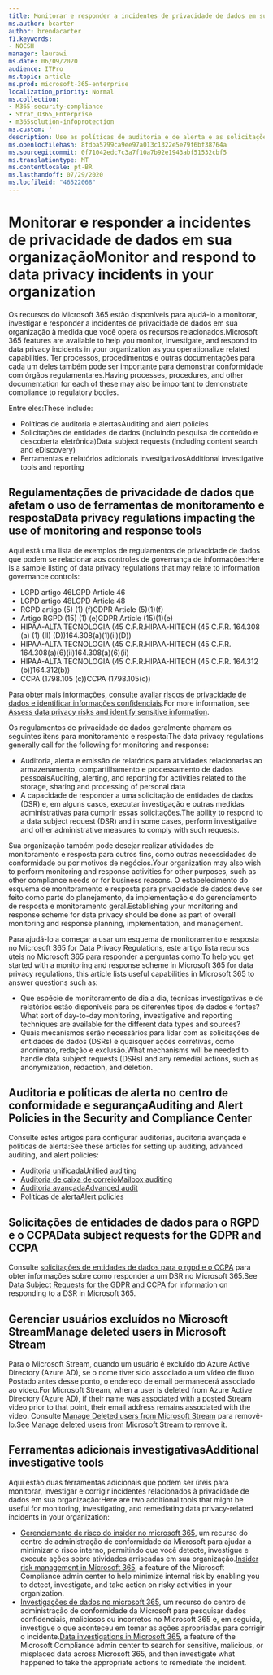```yaml
---
title: Monitorar e responder a incidentes de privacidade de dados em sua organização
ms.author: bcarter
author: brendacarter
f1.keywords:
- NOCSH
manager: laurawi
ms.date: 06/09/2020
audience: ITPro
ms.topic: article
ms.prod: microsoft-365-enterprise
localization_priority: Normal
ms.collection:
- M365-security-compliance
- Strat_O365_Enterprise
- m365solution-infoprotection
ms.custom: ''
description: Use as políticas de auditoria e de alerta e as solicitações de entidades de dados para monitorar e responder a incidentes de dados pessoais.
ms.openlocfilehash: 8fdba5799ca9ee97a013c1322e5e79f6bf38764a
ms.sourcegitcommit: 0f71042edc7c3a7f10a7b92e1943abf51532cbf5
ms.translationtype: MT
ms.contentlocale: pt-BR
ms.lasthandoff: 07/29/2020
ms.locfileid: "46522068"
---
```

# <a name="monitor-and-respond-to-data-privacy-incidents-in-your-organization"></a><span data-ttu-id="66835-103">Monitorar e responder a incidentes de privacidade de dados em sua organização</span><span class="sxs-lookup"><span data-stu-id="66835-103">Monitor and respond to data privacy incidents in your organization</span></span>

<span data-ttu-id="66835-104">Os recursos do Microsoft 365 estão disponíveis para ajudá-lo a monitorar, investigar e responder a incidentes de privacidade de dados em sua organização à medida que você opera os recursos relacionados.</span><span class="sxs-lookup"><span data-stu-id="66835-104">Microsoft 365 features are available to help you monitor, investigate, and respond to data privacy incidents in your organization as you operationalize related capabilities.</span></span> <span data-ttu-id="66835-105">Ter processos, procedimentos e outras documentações para cada um deles também pode ser importante para demonstrar conformidade com órgãos regulamentares.</span><span class="sxs-lookup"><span data-stu-id="66835-105">Having processes, procedures, and other documentation for each of these may also be important to demonstrate compliance to regulatory bodies.</span></span>

<span data-ttu-id="66835-106">Entre eles:</span><span class="sxs-lookup"><span data-stu-id="66835-106">These include:</span></span> 

- <span data-ttu-id="66835-107">Políticas de auditoria e alertas</span><span class="sxs-lookup"><span data-stu-id="66835-107">Auditing and alert policies</span></span>
- <span data-ttu-id="66835-108">Solicitações de entidades de dados (incluindo pesquisa de conteúdo e descoberta eletrônica)</span><span class="sxs-lookup"><span data-stu-id="66835-108">Data subject requests (including content search and eDiscovery)</span></span>
- <span data-ttu-id="66835-109">Ferramentas e relatórios adicionais investigativos</span><span class="sxs-lookup"><span data-stu-id="66835-109">Additional investigative tools and reporting</span></span>

## <a name="data-privacy-regulations-impacting-the-use-of-monitoring-and-response-tools"></a><span data-ttu-id="66835-110">Regulamentações de privacidade de dados que afetam o uso de ferramentas de monitoramento e resposta</span><span class="sxs-lookup"><span data-stu-id="66835-110">Data privacy regulations impacting the use of monitoring and response tools</span></span>

<span data-ttu-id="66835-111">Aqui está uma lista de exemplos de regulamentos de privacidade de dados que podem se relacionar aos controles de governança de informações:</span><span class="sxs-lookup"><span data-stu-id="66835-111">Here is a sample listing of data privacy regulations that may relate to information governance controls:</span></span>

- <span data-ttu-id="66835-112">LGPD artigo 46</span><span class="sxs-lookup"><span data-stu-id="66835-112">LGPD Article 46</span></span>
- <span data-ttu-id="66835-113">LGPD artigo 48</span><span class="sxs-lookup"><span data-stu-id="66835-113">LGPD Article 48</span></span>
- <span data-ttu-id="66835-114">RGPD artigo (5) (1) (f)</span><span class="sxs-lookup"><span data-stu-id="66835-114">GDPR Article (5)(1)(f)</span></span>
- <span data-ttu-id="66835-115">Artigo RGPD (15) (1) (e)</span><span class="sxs-lookup"><span data-stu-id="66835-115">GDPR Article (15)(1)(e)</span></span>
- <span data-ttu-id="66835-116">HIPAA-ALTA TECNOLOGIA (45 C.F.R.</span><span class="sxs-lookup"><span data-stu-id="66835-116">HIPAA-HITECH (45 C.F.R.</span></span> <span data-ttu-id="66835-117">164.308 (a) (1) (II) (D))</span><span class="sxs-lookup"><span data-stu-id="66835-117">164.308(a)(1)(ii)(D))</span></span>
- <span data-ttu-id="66835-118">HIPAA-ALTA TECNOLOGIA (45 C.F.R.</span><span class="sxs-lookup"><span data-stu-id="66835-118">HIPAA-HITECH (45 C.F.R.</span></span> <span data-ttu-id="66835-119">164.308(a)(6)(ii)</span><span class="sxs-lookup"><span data-stu-id="66835-119">164.308(a)(6)(ii)</span></span>
- <span data-ttu-id="66835-120">HIPAA-ALTA TECNOLOGIA (45 C.F.R.</span><span class="sxs-lookup"><span data-stu-id="66835-120">HIPAA-HITECH (45 C.F.R.</span></span> <span data-ttu-id="66835-121">164.312 (b))</span><span class="sxs-lookup"><span data-stu-id="66835-121">164.312(b))</span></span>
- <span data-ttu-id="66835-122">CCPA (1798.105 (c))</span><span class="sxs-lookup"><span data-stu-id="66835-122">CCPA (1798.105(c))</span></span>

<span data-ttu-id="66835-123">Para obter mais informações, consulte [avaliar riscos de privacidade de dados e identificar informações confidenciais](information-protection-deploy-assess.md).</span><span class="sxs-lookup"><span data-stu-id="66835-123">For more information, see [Assess data privacy risks and identify sensitive information](information-protection-deploy-assess.md).</span></span>

<span data-ttu-id="66835-124">Os regulamentos de privacidade de dados geralmente chamam os seguintes itens para monitoramento e resposta:</span><span class="sxs-lookup"><span data-stu-id="66835-124">The data privacy regulations generally call for the following for monitoring and response:</span></span>

- <span data-ttu-id="66835-125">Auditoria, alerta e emissão de relatórios para atividades relacionadas ao armazenamento, compartilhamento e processamento de dados pessoais</span><span class="sxs-lookup"><span data-stu-id="66835-125">Auditing, alerting, and reporting for activities related to the storage, sharing and processing of personal data</span></span>
- <span data-ttu-id="66835-126">A capacidade de responder a uma solicitação de entidades de dados (DSR) e, em alguns casos, executar investigação e outras medidas administrativas para cumprir essas solicitações.</span><span class="sxs-lookup"><span data-stu-id="66835-126">The ability to respond to a data subject request (DSR) and in some cases, perform investigative and other administrative measures to comply with such requests.</span></span>

<span data-ttu-id="66835-127">Sua organização também pode desejar realizar atividades de monitoramento e resposta para outros fins, como outras necessidades de conformidade ou por motivos de negócios.</span><span class="sxs-lookup"><span data-stu-id="66835-127">Your organization may also wish to perform monitoring and response activities for other purposes, such as other compliance needs or for business reasons.</span></span> <span data-ttu-id="66835-128">O estabelecimento do esquema de monitoramento e resposta para privacidade de dados deve ser feito como parte do planejamento, da implementação e do gerenciamento de resposta e monitoramento geral.</span><span class="sxs-lookup"><span data-stu-id="66835-128">Establishing your monitoring and response scheme for data privacy should be done as part of overall monitoring and response planning, implementation, and management.</span></span>

<span data-ttu-id="66835-129">Para ajudá-lo a começar a usar um esquema de monitoramento e resposta no Microsoft 365 for Data Privacy Regulations, este artigo lista recursos úteis no Microsoft 365 para responder a perguntas como:</span><span class="sxs-lookup"><span data-stu-id="66835-129">To help you get started with a monitoring and response scheme in Microsoft 365 for data privacy regulations, this article lists useful capabilities in Microsoft 365 to answer questions such as:</span></span> 

- <span data-ttu-id="66835-130">Que espécie de monitoramento de dia a dia, técnicas investigativas e de relatórios estão disponíveis para os diferentes tipos de dados e fontes?</span><span class="sxs-lookup"><span data-stu-id="66835-130">What sort of day-to-day monitoring, investigative and reporting techniques are available for the different data types and sources?</span></span>
- <span data-ttu-id="66835-131">Quais mecanismos serão necessários para lidar com as solicitações de entidades de dados (DSRs) e quaisquer ações corretivas, como anonimato, redação e exclusão.</span><span class="sxs-lookup"><span data-stu-id="66835-131">What mechanisms will be needed to handle data subject requests (DSRs) and any remedial actions, such as anonymization, redaction, and deletion.</span></span>

## <a name="auditing-and-alert-policies-in-the-security-and-compliance-center"></a><span data-ttu-id="66835-132">Auditoria e políticas de alerta no centro de conformidade e segurança</span><span class="sxs-lookup"><span data-stu-id="66835-132">Auditing and Alert Policies in the Security and Compliance Center</span></span>

<span data-ttu-id="66835-133">Consulte estes artigos para configurar auditorias, auditoria avançada e políticas de alerta:</span><span class="sxs-lookup"><span data-stu-id="66835-133">See these articles for setting up auditing, advanced auditing, and alert policies:</span></span>

- [<span data-ttu-id="66835-134">Auditoria unificada</span><span class="sxs-lookup"><span data-stu-id="66835-134">Unified auditing</span></span>](../compliance/search-the-audit-log-in-security-and-compliance.md)
- [<span data-ttu-id="66835-135">Auditoria de caixa de correio</span><span class="sxs-lookup"><span data-stu-id="66835-135">Mailbox auditing</span></span>](../compliance/enable-mailbox-auditing.md)
- [<span data-ttu-id="66835-136">Auditoria avançada</span><span class="sxs-lookup"><span data-stu-id="66835-136">Advanced audit</span></span>](../compliance/advanced-audit.md)
- [<span data-ttu-id="66835-137">Políticas de alerta</span><span class="sxs-lookup"><span data-stu-id="66835-137">Alert policies</span></span>](../compliance/alert-policies.md)

## <a name="data-subject-requests-for-the-gdpr-and-ccpa"></a><span data-ttu-id="66835-138">Solicitações de entidades de dados para o RGPD e o CCPA</span><span class="sxs-lookup"><span data-stu-id="66835-138">Data subject requests for the GDPR and CCPA</span></span>

<span data-ttu-id="66835-139">Consulte [solicitações de entidades de dados para o rgpd e o CCPA](../compliance/gdpr-dsr-office365.md) para obter informações sobre como responder a um DSR no Microsoft 365.</span><span class="sxs-lookup"><span data-stu-id="66835-139">See [Data Subject Requests for the GDPR and CCPA](../compliance/gdpr-dsr-office365.md) for information on responding to a DSR in Microsoft 365.</span></span>

## <a name="manage-deleted-users-in-microsoft-stream"></a><span data-ttu-id="66835-140">Gerenciar usuários excluídos no Microsoft Stream</span><span class="sxs-lookup"><span data-stu-id="66835-140">Manage deleted users in Microsoft Stream</span></span>

<span data-ttu-id="66835-141">Para o Microsoft Stream, quando um usuário é excluído do Azure Active Directory (Azure AD), se o nome tiver sido associado a um vídeo de fluxo Postado antes desse ponto, o endereço de email permanecerá associado ao vídeo.</span><span class="sxs-lookup"><span data-stu-id="66835-141">For Microsoft Stream, when a user is deleted from Azure Active Directory (Azure AD), if their name was associated with a posted Stream video prior to that point, their email address remains associated with the video.</span></span> <span data-ttu-id="66835-142">Consulte [Manage Deleted users from Microsoft Stream](https://docs.microsoft.com/stream/managing-deleted-users) para removê-lo.</span><span class="sxs-lookup"><span data-stu-id="66835-142">See [Manage deleted users from Microsoft Stream](https://docs.microsoft.com/stream/managing-deleted-users) to remove it.</span></span>

## <a name="additional-investigative-tools"></a><span data-ttu-id="66835-143">Ferramentas adicionais investigativas</span><span class="sxs-lookup"><span data-stu-id="66835-143">Additional investigative tools</span></span>

<span data-ttu-id="66835-144">Aqui estão duas ferramentas adicionais que podem ser úteis para monitorar, investigar e corrigir incidentes relacionados à privacidade de dados em sua organização:</span><span class="sxs-lookup"><span data-stu-id="66835-144">Here are two additional tools that might be useful for monitoring, investigating, and remediating data privacy-related incidents in your organization:</span></span>

- <span data-ttu-id="66835-145">[Gerenciamento de risco do insider no microsoft 365](../compliance/insider-risk-management.md), um recurso do centro de administração de conformidade da Microsoft para ajudar a minimizar o risco interno, permitindo que você detecte, investigue e execute ações sobre atividades arriscadas em sua organização.</span><span class="sxs-lookup"><span data-stu-id="66835-145">[Insider risk management in Microsoft 365](../compliance/insider-risk-management.md), a feature of the Microsoft Compliance admin center to help minimize internal risk by enabling you to detect, investigate, and take action on risky activities in your organization.</span></span>
- <span data-ttu-id="66835-146">[Investigações de dados no microsoft 365](../compliance/overview-data-investigations.md), um recurso do centro de administração de conformidade da Microsoft para pesquisar dados confidenciais, maliciosos ou incorretos no Microsoft 365 e, em seguida, investigue o que aconteceu em tomar as ações apropriadas para corrigir o incidente.</span><span class="sxs-lookup"><span data-stu-id="66835-146">[Data investigations in Microsoft 365](../compliance/overview-data-investigations.md), a feature of the Microsoft Compliance admin center to search for sensitive, malicious, or misplaced data across Microsoft 365, and then investigate what happened to take the appropriate actions to remediate the incident.</span></span>
